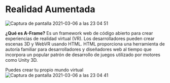 <h1>Realidad Aumentada</h1>

![Captura de pantalla 2021-03-06 a las 23 04 51](https://user-images.githubusercontent.com/65786438/110222140-694ec780-7ed0-11eb-9f1f-fbf432228bc5.png)



<b>¿Qué es A-Frame?</b> Es un framework web de código abierto para crear experiencias de realidad virtual (VR). Los desarrolladores pueden crear escenas 3D y WebVR usando HTML. HTML proporciona una herramienta de autoría familiar para desarrolladores y diseñadores web al tiempo que incorpora un popular patrón de desarrollo de juegos utilizado por motores como Unity 3D.

Puedes crear tu propio mundo virtual
![Captura de pantalla 2021-03-06 a las 23 04 41](https://user-images.githubusercontent.com/65786438/110222138-65bb4080-7ed0-11eb-9d40-5867a06a3483.png)


